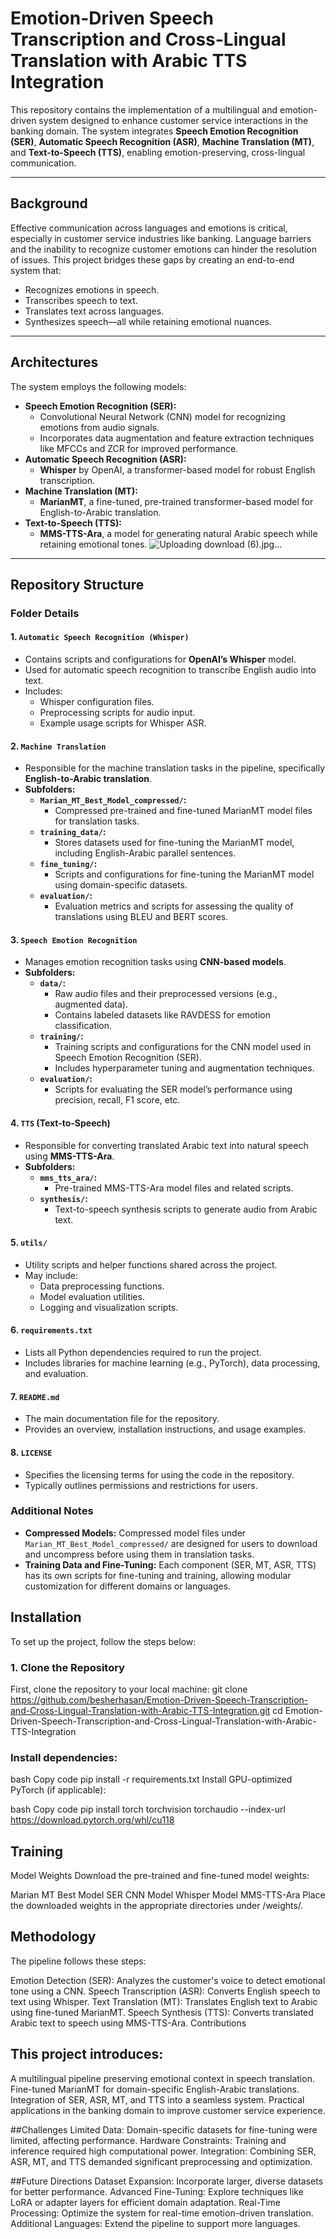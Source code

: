 # Emotion-Driven Speech Transcription and Cross-Lingual Translation with Arabic TTS Integration

This repository contains the implementation of a multilingual and emotion-driven system designed to enhance customer service interactions in the banking domain. The system integrates **Speech Emotion Recognition (SER)**, **Automatic Speech Recognition (ASR)**, **Machine Translation (MT)**, and **Text-to-Speech (TTS)**, enabling emotion-preserving, cross-lingual communication.

---

## Background

Effective communication across languages and emotions is critical, especially in customer service industries like banking. Language barriers and the inability to recognize customer emotions can hinder the resolution of issues. This project bridges these gaps by creating an end-to-end system that:
- Recognizes emotions in speech.
- Transcribes speech to text.
- Translates text across languages.
- Synthesizes speech—all while retaining emotional nuances.

---

## Architectures

The system employs the following models:
- **Speech Emotion Recognition (SER):**
  - Convolutional Neural Network (CNN) model for recognizing emotions from audio signals.
  - Incorporates data augmentation and feature extraction techniques like MFCCs and ZCR for improved performance.
- **Automatic Speech Recognition (ASR):**
  - **Whisper** by OpenAI, a transformer-based model for robust English transcription.
- **Machine Translation (MT):**
  - **MarianMT**, a fine-tuned, pre-trained transformer-based model for English-to-Arabic translation.
- **Text-to-Speech (TTS):**
  - **MMS-TTS-Ara**, a model for generating natural Arabic speech while retaining emotional tones.
![Uploading download (6).jpg…]()

---

## Repository Structure

### Folder Details

#### 1. **`Automatic Speech Recognition (Whisper)`**
   - Contains scripts and configurations for **OpenAI’s Whisper** model.
   - Used for automatic speech recognition to transcribe English audio into text.
   - Includes:
     - Whisper configuration files.
     - Preprocessing scripts for audio input.
     - Example usage scripts for Whisper ASR.

#### 2. **`Machine Translation`**
   - Responsible for the machine translation tasks in the pipeline, specifically **English-to-Arabic translation**.
   - **Subfolders:**
     - **`Marian_MT_Best_Model_compressed/`:**
       - Compressed pre-trained and fine-tuned MarianMT model files for translation tasks.
     - **`training_data/`:**
       - Stores datasets used for fine-tuning the MarianMT model, including English-Arabic parallel sentences.
     - **`fine_tuning/`:**
       - Scripts and configurations for fine-tuning the MarianMT model using domain-specific datasets.
     - **`evaluation/`:**
       - Evaluation metrics and scripts for assessing the quality of translations using BLEU and BERT scores.

#### 3. **`Speech Emotion Recognition`**
   - Manages emotion recognition tasks using **CNN-based models**.
   - **Subfolders:**
     - **`data/`:**
       - Raw audio files and their preprocessed versions (e.g., augmented data).
       - Contains labeled datasets like RAVDESS for emotion classification.
     - **`training/`:**
       - Training scripts and configurations for the CNN model used in Speech Emotion Recognition (SER).
       - Includes hyperparameter tuning and augmentation techniques.
     - **`evaluation/`:**
       - Scripts for evaluating the SER model’s performance using precision, recall, F1 score, etc.

#### 4. **`TTS` (Text-to-Speech)**
   - Responsible for converting translated Arabic text into natural speech using **MMS-TTS-Ara**.
   - **Subfolders:**
     - **`mms_tts_ara/`:**
       - Pre-trained MMS-TTS-Ara model files and related scripts.
     - **`synthesis/`:**
       - Text-to-speech synthesis scripts to generate audio from Arabic text.

#### 5. **`utils/`**
   - Utility scripts and helper functions shared across the project.
   - May include:
     - Data preprocessing functions.
     - Model evaluation utilities.
     - Logging and visualization scripts.

#### 6. **`requirements.txt`**
   - Lists all Python dependencies required to run the project.
   - Includes libraries for machine learning (e.g., PyTorch), data processing, and evaluation.

#### 7. **`README.md`**
   - The main documentation file for the repository.
   - Provides an overview, installation instructions, and usage examples.

#### 8. **`LICENSE`**
   - Specifies the licensing terms for using the code in the repository.
   - Typically outlines permissions and restrictions for users.

### Additional Notes
- **Compressed Models:** Compressed model files under `Marian_MT_Best_Model_compressed/` are designed for users to download and uncompress before using them in translation tasks.
- **Training Data and Fine-Tuning:** Each component (SER, MT, ASR, TTS) has its own scripts for fine-tuning and training, allowing modular customization for different domains or languages.






## Installation

To set up the project, follow the steps below:

### 1. Clone the Repository
First, clone the repository to your local machine:
git clone https://github.com/besherhasan/Emotion-Driven-Speech-Transcription-and-Cross-Lingual-Translation-with-Arabic-TTS-Integration.git
cd Emotion-Driven-Speech-Transcription-and-Cross-Lingual-Translation-with-Arabic-TTS-Integration



### Install dependencies:

bash
Copy code
pip install -r requirements.txt
Install GPU-optimized PyTorch (if applicable):

bash
Copy code
pip install torch torchvision torchaudio --index-url https://download.pytorch.org/whl/cu118


## Training
Model Weights
Download the pre-trained and fine-tuned model weights:

Marian MT Best Model
SER CNN Model
Whisper Model
MMS-TTS-Ara
Place the downloaded weights in the appropriate directories under /weights/.


## Methodology
The pipeline follows these steps:

Emotion Detection (SER): Analyzes the customer's voice to detect emotional tone using a CNN.
Speech Transcription (ASR): Converts English speech to text using Whisper.
Text Translation (MT): Translates English text to Arabic using fine-tuned MarianMT.
Speech Synthesis (TTS): Converts translated Arabic text to speech using MMS-TTS-Ara.
Contributions

## This project introduces:

A multilingual pipeline preserving emotional context in speech translation.
Fine-tuned MarianMT for domain-specific English-Arabic translations.
Integration of SER, ASR, MT, and TTS into a seamless system.
Practical applications in the banking domain to improve customer service experience.


##Challenges
Limited Data: Domain-specific datasets for fine-tuning were limited, affecting performance.
Hardware Constraints: Training and inference required high computational power.
Integration: Combining SER, ASR, MT, and TTS demanded significant preprocessing and optimization.

##Future Directions
Dataset Expansion: Incorporate larger, diverse datasets for better performance.
Advanced Fine-Tuning: Explore techniques like LoRA or adapter layers for efficient domain adaptation.
Real-Time Processing: Optimize the system for real-time emotion-driven translation.
Additional Languages: Extend the pipeline to support more languages.






